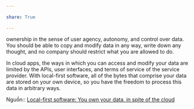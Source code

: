 ---  
share: True  
---  
ownership in the sense of user agency, autonomy, and control over data. You should be able to copy and modify data in any way, write down any thought, and no company should restrict what you are allowed to do.  
  
In cloud apps, the ways in which you can access and modify your data are limited by the APIs, user interfaces, and terms of service of the service provider. With local-first software, all of the bytes that comprise your data are stored on your own device, so you have the freedom to process this data in arbitrary ways.  
  
Nguồn:: [Local-first software: You own your data, in spite of the cloud](https://www.inkandswitch.com/local-first/)  
